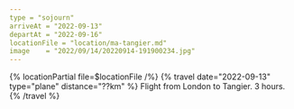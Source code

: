 ```yaml
---
type = "sojourn"
arriveAt = "2022-09-13"
departAt = "2022-09-16"
locationFile = "location/ma-tangier.md"
image    = "2022/09/14/20220914-191900234.jpg"
---
```



{% locationPartial file=$locationFile /%} 
{% travel date="2022-09-13" type="plane" distance="??km" %}
  Flight from London to Tangier. 3 hours.
{% /travel %}

